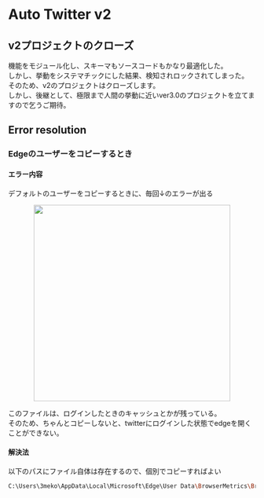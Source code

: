 # Auto Twitter v2

## v2プロジェクトのクローズ

機能をモジュール化し、スキーマもソースコードもかなり最適化した。  
しかし、挙動をシステマチックにした結果、検知されロックされてしまった。  
そのため、v2のプロジェクトはクローズします。  
しかし、後継として、極限まで人間の挙動に近いver3.0のプロジェクトを立てますので乞うご期待。

## Error resolution

### Edgeのユーザーをコピーするとき

#### エラー内容
デフォルトのユーザーをコピーするときに、毎回↓のエラーが出る  

<center>
<img src="document_resources/image.png" width="400">
</center>

このファイルは、ログインしたときのキャッシュとかが残っている。  
そのため、ちゃんとコピーしないと、twitterにログインした状態でedgeを開くことができない。

#### 解決法

以下のパスにファイル自体は存在するので、個別でコピーすればよい

~~~bash
C:\Users\3meko\AppData\Local\Microsoft\Edge\User Data\BrowserMetrics\BrowserMetrics-XXXXXXXX-XXXX.pma
~~~